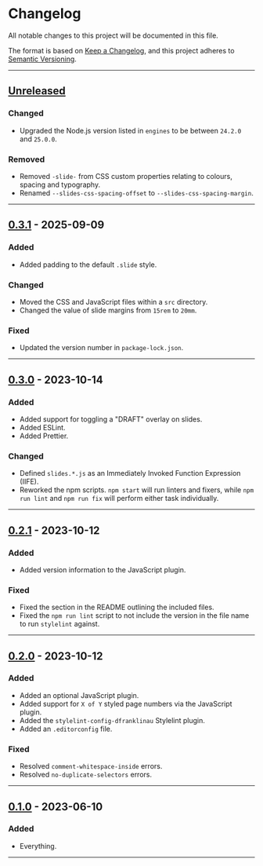 # Changelog

All notable changes to this project will be documented in this file.

The format is based on [Keep a Changelog](https://keepachangelog.com/en/1.0.0/),
and this project adheres to [Semantic
Versioning](https://semver.org/spec/v2.0.0.html).

---

## [Unreleased]

### Changed

- Upgraded the Node.js version listed in `engines` to be between `24.2.0` and
  `25.0.0`.

### Removed

- Removed `-slide-` from CSS custom properties relating to colours, spacing and
  typography.
- Renamed `--slides-css-spacing-offset` to `--slides-css-spacing-margin`.

---

## [0.3.1] - 2025-09-09

### Added

- Added padding to the default `.slide` style.

### Changed

- Moved the CSS and JavaScript files within a `src` directory.
- Changed the value of slide margins from `15rem` to `20mm`.

### Fixed

- Updated the version number in `package-lock.json`.

---

## [0.3.0] - 2023-10-14

### Added

- Added support for toggling a "DRAFT" overlay on slides.
- Added ESLint.
- Added Prettier.

### Changed

- Defined `slides.*.js` as an Immediately Invoked Function Expression (IIFE).
- Reworked the npm scripts. `npm start` will run linters and fixers, while `npm
  run lint` and `npm run fix` will perform either task individually.

---

## [0.2.1] - 2023-10-12

### Added

- Added version information to the JavaScript plugin.

### Fixed

- Fixed the section in the README outlining the included files.
- Fixed the `npm run lint` script to not include the version in the file name to
  run `stylelint` against.

---

## [0.2.0] - 2023-10-12

### Added

- Added an optional JavaScript plugin.
- Added support for `X of Y` styled page numbers via the JavaScript plugin.
- Added the `stylelint-config-dfranklinau` Stylelint plugin.
- Added an `.editorconfig` file.

### Fixed

- Resolved `comment-whitespace-inside` errors.
- Resolved `no-duplicate-selectors` errors.

---

## [0.1.0] - 2023-06-10

### Added

- Everything.

---

[Unreleased]: https://github.com/dfranklinau/website-generator/compare/v0.3.1...HEAD
[0.3.1]: https://github.com/dfranklinau/website-generator/releases/tag/v0.3.1
[0.3.0]: https://github.com/dfranklinau/website-generator/releases/tag/v0.3.0
[0.2.1]: https://github.com/dfranklinau/website-generator/releases/tag/v0.2.1
[0.2.0]: https://github.com/dfranklinau/website-generator/releases/tag/v0.2.0
[0.1.0]: https://github.com/dfranklinau/website-generator/releases/tag/v0.1.0
